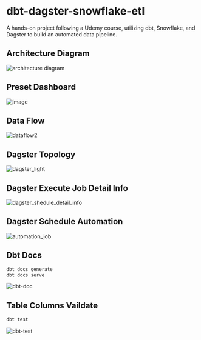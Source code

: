 # dbt-dagster-snowflake-etl
A hands-on project following a Udemy course, utilizing dbt, Snowflake, and Dagster to build an automated data pipeline.


## Architecture Diagram
![architecture diagram](https://github.com/user-attachments/assets/f5aa0bf8-fc81-4b90-9b3b-c35790b27d1b)

## Preset Dashboard
![image](https://github.com/user-attachments/assets/58d4e508-acdb-4019-95a7-e9794d248db3)

## Data Flow
![dataflow2](https://github.com/user-attachments/assets/0b9b30e6-c1a9-4c65-9d85-17e9d082eba2)


## Dagster Topology
![dagster_light](https://github.com/user-attachments/assets/b5b8fb6a-e708-4776-8f4d-f170a326e36f)

## Dagster Execute Job Detail Info
![dagster_shedule_detail_info](https://github.com/user-attachments/assets/489177f2-0c79-4478-a1b5-1f8fcea21be9)

## Dagster Schedule Automation
![automation_job](https://github.com/user-attachments/assets/27f7f6de-ce59-41a1-b51e-81fb997ae4b8)


## Dbt Docs
```bash
dbt docs generate
dbt docs serve
```
![dbt-doc](https://github.com/user-attachments/assets/67dc7b8e-b097-465f-bb5d-779d9547f5d6)


## Table Columns Vaildate
```bash
dbt test
```
![dbt-test](https://github.com/user-attachments/assets/de01dffb-cf2a-4dc0-82be-b0856830ac11)

